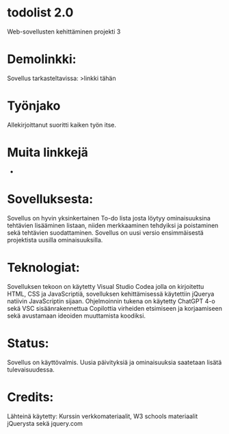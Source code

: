 # todolist 2.0
Web-sovellusten kehittäminen projekti 3

# Demolinkki:
Sovellus tarkasteltavissa: >linkki tähän

# Työnjako
Allekirjoittanut suoritti kaiken työn itse.

# Muita linkkejä
-

# Sovelluksesta:
Sovellus on hyvin yksinkertainen To-do lista josta löytyy ominaisuuksina tehtävien lisääminen listaan, niiden merkkaaminen tehdyiksi ja poistaminen sekä tehtävien suodattaminen. Sovellus on uusi versio ensimmäisestä projektista uusilla ominaisuuksilla.

# Teknologiat:
Sovelluksen tekoon on käytetty Visual Studio Codea jolla on kirjoitettu HTML, CSS ja JavaScriptiä, sovelluksen kehittämisessä käytettiin jQuerya natiivin JavaScriptin sijaan. Ohjelmoinnin tukena on käytetty ChatGPT 4-o sekä VSC sisäänrakennettua Copilottia virheiden etsimiseen ja korjaamiseen sekä avustamaan ideoiden muuttamista koodiksi.

# Status:
Sovellus on käyttövalmis. Uusia päivityksiä ja ominaisuuksia saatetaan lisätä tulevaisuudessa.

# Credits:
Lähteinä käytetty:
Kurssin verkkomateriaalit, W3 schools materiaalit jQuerysta sekä jquery.com
